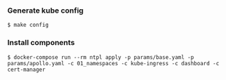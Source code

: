 ### Generate kube config

```
$ make config
```

### Install components

```
$ docker-compose run --rm ntpl apply -p params/base.yaml -p params/apollo.yaml -c 01_namespaces -c kube-ingress -c dashboard -c cert-manager
```
